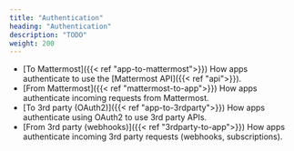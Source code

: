 ```yaml
---
title: "Authentication"
heading: "Authentication"
description: "TODO"
weight: 200
---
```



- [To Mattermost]({{< ref "app-to-mattermost">}})  How apps authenticate to use the [Mattermost API]({{< ref "api">}}). 
- [From Mattermost]({{< ref "mattermost-to-app">}})  How apps authenticate incoming requests from Mattermost. 
- [To 3rd party (OAuth2)]({{< ref "app-to-3rdparty">}})  How apps authenticate using OAuth2 to use 3rd party APIs. 
- [From 3rd party (webhooks)]({{< ref "3rdparty-to-app">}})  How apps authenticate incoming 3rd party requests (webhooks, subscriptions). 
